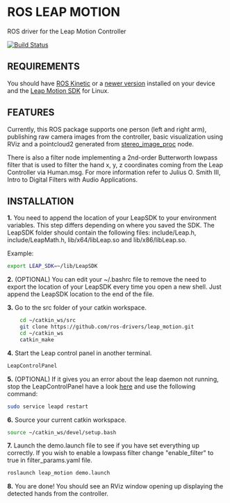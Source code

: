 # ROS LEAP MOTION

ROS driver for the Leap Motion Controller

[![Build Status](https://travis-ci.org/nowittyusername/leap_motion.svg?branch=hydro)](https://travis-ci.org/nowittyusername/leap_motion)

## REQUIREMENTS

You should have [ROS Kinetic](http://wiki.ros.org/kinetic) or a [newer version](http://wiki.ros.org/Distributions) installed on your device and the [Leap Motion SDK](https://developer.leapmotion.com/sdk/v2) for Linux.

## FEATURES

Currently, this ROS package supports one person (left and right arm), publishing raw camera images from the controller, basic visualization using RViz and a pointcloud2 generated from [stereo_image_proc](http://wiki.ros.org/stereo_image_proc) node.

There is also a filter node implementing a 2nd-order Butterworth lowpass filter that is used to filter the hand x, y, z coordinates coming from the Leap Controller via Human.msg. For more information refer to Julius O. Smith III, Intro to Digital Filters with Audio Applications.

## INSTALLATION

**1.** You need to append the location of your LeapSDK to your environment variables. This step differs depending on where you saved the SDK. The LeapSDK folder should contain the following files: include/Leap.h, include/LeapMath.h, lib/x64/libLeap.so and lib/x86/libLeap.so.

Example:

```bash
export LEAP_SDK=~/lib/LeapSDK
```

**2.** (OPTIONAL) You can edit your ~/.bashrc file to remove the need to export the location of your LeapSDK every time you open a new shell. Just append the LeapSDK location to the end of the file.

**3.** Go to the src folder of your catkin workspace.

```bash
    cd ~/catkin_ws/src
    git clone https://github.com/ros-drivers/leap_motion.git
    cd ~/catkin_ws
    catkin_make
```

**4.** Start the Leap control panel in another terminal.

```bash
LeapControlPanel
```

**5.** (OPTIONAL) If it gives you an error about the leap daemon not running, stop the LeapControlPanel have a look [here](https://forums.leapmotion.com/t/error-in-leapd-malloc/4271/13) and use the following command:

```bash
sudo service leapd restart
```

**6.** Source your current catkin workspace.

```bash
source ~/catkin_ws/devel/setup.bash
```

**7.** Launch the demo.launch file to see if you have set everything up correctly. If you wish to enable a lowpass filter change "enable_filter" to true in filter_params.yaml file.

```bash
roslaunch leap_motion demo.launch
```

**8.** You are done! You should see an RViz window opening up displaying the detected hands from the controller.